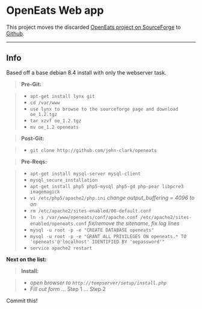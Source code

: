 OpenEats Web app
===================


This project moves the discarded [OpenEats project on SourceForge](https://sourceforge.net/projects/openeats/) to [Github](https://github.com/john-clark/openeats).

----------

Info
----

Based off a base debian 8.4 install with only the webserver task.

> **Pre-Git:**

> - `apt-get install lynx git`
> - `cd /var/www`
> - `use lynx to browse to the sourceforge page and download oe_1.2.tgz`
> - `tar xzvf oe_1.2.tgz`
> - `mv oe_1.2 openeats`

> **Post-Git:**

> - `git clone http://github.com/john-clark/openeats`

> **Pre-Reqs:**

> - `apt-get install mysql-server mysql-client`
> - `mysql_secure_installation`
> - `apt-get install php5 php5-mysql php5-gd php-pear libpcre3 imagemagick`
> - `vi /etc/php5/apache2/php.ini`
> *change output_buffering = 4096 to on*
> - `rm /etc/apache2/sites-enabled/00-default.conf`
> - `ln -s /var/www/openeats/conf/apache.conf /etc/apache2/sites-enabled/openeats.conf`
> *fix/remove the sitename*, 
> *fix log lines*
> - `mysql -u root -p -e "CREATE DATABASE openeats"`
> - `mysql -u root -p -e "GRANT ALL PRIVILEGES ON openeats.* TO 'openeats'@'localhost' IDENTIFIED BY 'oepassword'"`
> - `service apache2 restart`

**Next on the list:**

> **Install:**

> - *open browser to `http://tempserver/setup/install.php`*
> - *Fill out form*
> ... Step 1
> ... Step 2


Commit this!
